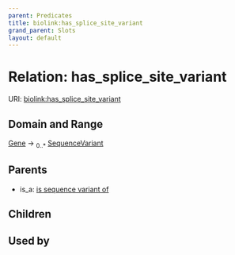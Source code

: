 ```yaml
---
parent: Predicates
title: biolink:has_splice_site_variant
grand_parent: Slots
layout: default
---
```


# Relation: has_splice_site_variant




URI: [biolink:has_splice_site_variant](https://w3id.org/biolink/vocab/has_splice_site_variant)

## Domain and Range

[Gene](Gene.md) ->  <sub>0..\*</sub> [SequenceVariant](SequenceVariant.md)

## Parents

 *  is_a: [is sequence variant of](is_sequence_variant_of.md)

## Children


## Used by

